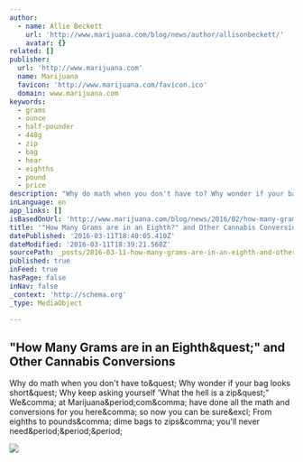 ```yaml
---
author:
  - name: Allie Beckett
    url: 'http://www.marijuana.com/blog/news/author/allisonbeckett/'
    avatar: {}
related: []
publisher:
  url: 'http://www.marijuana.com'
  name: Marijuana
  favicon: 'http://www.marijuana.com/favicon.ico'
  domain: www.marijuana.com
keywords:
  - grams
  - ounce
  - half-pounder
  - 448g
  - zip
  - bag
  - hear
  - eighths
  - pound
  - price
description: "Why do math when you don't have to? Why wonder if your bag looks short? Why keep asking yourself 'What the hell is a zip?\" We, at Marijuana.com, have done all the math and conversions for you here, so now you can be sure! From eighths to pounds, dime bags to zips, you'll never need..."
inLanguage: en
app_links: []
isBasedOnUrl: 'http://www.marijuana.com/blog/news/2016/02/how-many-grams-are-in-an-eighth-and-other-cannabis-conversions/'
title: '"How Many Grams are in an Eighth?" and Other Cannabis Conversions'
datePublished: '2016-03-11T18:40:05.410Z'
dateModified: '2016-03-11T18:39:21.568Z'
sourcePath: _posts/2016-03-11-how-many-grams-are-in-an-eighth-and-other-cannabis-conver.md
published: true
inFeed: true
hasPage: false
inNav: false
_context: 'http://schema.org'
_type: MediaObject

---
```

<article style=""><h1>"How Many Grams are in an Eighth&amp;quest;" and Other Cannabis Conversions</h1><p>Why do math when you don't have to&amp;quest; Why wonder if your bag looks short&amp;quest; Why keep asking yourself 'What the hell is a zip&amp;quest;" We&amp;comma; at Marijuana&amp;period;com&amp;comma; have done all the math and conversions for you here&amp;comma; so now you can be sure&amp;excl; From eighths to pounds&amp;comma; dime bags to zips&amp;comma; you'll never need&amp;period;&amp;period;&amp;period;</p><img src="http://www.marijuana.com/wp-content/uploads/2016/02/onepound_text.jpg" /></article>